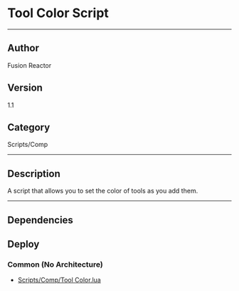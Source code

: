 # Tool Color Script
___

## Author
Fusion Reactor

## Version
1.1

## Category
Scripts/Comp

___

## Description
A script that allows you to set the color of tools as you add them.

___

## Dependencies

## Deploy

### Common (No Architecture)

<ul>
<li><a href="https://gitlab.com/WeSuckLess/Reactor/-/blob/master/Atoms/com.wesuckless.ToolColor/Scripts/Comp/Tool Color.lua?ref_type=heads">Scripts/Comp/Tool Color.lua</a></li>
</ul>
